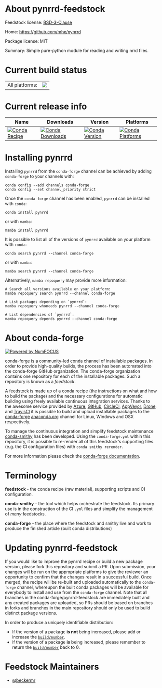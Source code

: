 About pynrrd-feedstock
======================

Feedstock license: [BSD-3-Clause](https://github.com/conda-forge/pynrrd-feedstock/blob/main/LICENSE.txt)

Home: https://github.com/mhe/pynrrd

Package license: MIT

Summary: Simple pure-python module for reading and writing nrrd files.

Current build status
====================


<table><tr><td>All platforms:</td>
    <td>
      <a href="https://dev.azure.com/conda-forge/feedstock-builds/_build/latest?definitionId=9323&branchName=main">
        <img src="https://dev.azure.com/conda-forge/feedstock-builds/_apis/build/status/pynrrd-feedstock?branchName=main">
      </a>
    </td>
  </tr>
</table>

Current release info
====================

| Name | Downloads | Version | Platforms |
| --- | --- | --- | --- |
| [![Conda Recipe](https://img.shields.io/badge/recipe-pynrrd-green.svg)](https://anaconda.org/conda-forge/pynrrd) | [![Conda Downloads](https://img.shields.io/conda/dn/conda-forge/pynrrd.svg)](https://anaconda.org/conda-forge/pynrrd) | [![Conda Version](https://img.shields.io/conda/vn/conda-forge/pynrrd.svg)](https://anaconda.org/conda-forge/pynrrd) | [![Conda Platforms](https://img.shields.io/conda/pn/conda-forge/pynrrd.svg)](https://anaconda.org/conda-forge/pynrrd) |

Installing pynrrd
=================

Installing `pynrrd` from the `conda-forge` channel can be achieved by adding `conda-forge` to your channels with:

```
conda config --add channels conda-forge
conda config --set channel_priority strict
```

Once the `conda-forge` channel has been enabled, `pynrrd` can be installed with `conda`:

```
conda install pynrrd
```

or with `mamba`:

```
mamba install pynrrd
```

It is possible to list all of the versions of `pynrrd` available on your platform with `conda`:

```
conda search pynrrd --channel conda-forge
```

or with `mamba`:

```
mamba search pynrrd --channel conda-forge
```

Alternatively, `mamba repoquery` may provide more information:

```
# Search all versions available on your platform:
mamba repoquery search pynrrd --channel conda-forge

# List packages depending on `pynrrd`:
mamba repoquery whoneeds pynrrd --channel conda-forge

# List dependencies of `pynrrd`:
mamba repoquery depends pynrrd --channel conda-forge
```


About conda-forge
=================

[![Powered by
NumFOCUS](https://img.shields.io/badge/powered%20by-NumFOCUS-orange.svg?style=flat&colorA=E1523D&colorB=007D8A)](https://numfocus.org)

conda-forge is a community-led conda channel of installable packages.
In order to provide high-quality builds, the process has been automated into the
conda-forge GitHub organization. The conda-forge organization contains one repository
for each of the installable packages. Such a repository is known as a *feedstock*.

A feedstock is made up of a conda recipe (the instructions on what and how to build
the package) and the necessary configurations for automatic building using freely
available continuous integration services. Thanks to the awesome service provided by
[Azure](https://azure.microsoft.com/en-us/services/devops/), [GitHub](https://github.com/),
[CircleCI](https://circleci.com/), [AppVeyor](https://www.appveyor.com/),
[Drone](https://cloud.drone.io/welcome), and [TravisCI](https://travis-ci.com/)
it is possible to build and upload installable packages to the
[conda-forge](https://anaconda.org/conda-forge) [anaconda.org](https://anaconda.org/)
channel for Linux, Windows and OSX respectively.

To manage the continuous integration and simplify feedstock maintenance
[conda-smithy](https://github.com/conda-forge/conda-smithy) has been developed.
Using the ``conda-forge.yml`` within this repository, it is possible to re-render all of
this feedstock's supporting files (e.g. the CI configuration files) with ``conda smithy rerender``.

For more information please check the [conda-forge documentation](https://conda-forge.org/docs/).

Terminology
===========

**feedstock** - the conda recipe (raw material), supporting scripts and CI configuration.

**conda-smithy** - the tool which helps orchestrate the feedstock.
                   Its primary use is in the construction of the CI ``.yml`` files
                   and simplify the management of *many* feedstocks.

**conda-forge** - the place where the feedstock and smithy live and work to
                  produce the finished article (built conda distributions)


Updating pynrrd-feedstock
=========================

If you would like to improve the pynrrd recipe or build a new
package version, please fork this repository and submit a PR. Upon submission,
your changes will be run on the appropriate platforms to give the reviewer an
opportunity to confirm that the changes result in a successful build. Once
merged, the recipe will be re-built and uploaded automatically to the
`conda-forge` channel, whereupon the built conda packages will be available for
everybody to install and use from the `conda-forge` channel.
Note that all branches in the conda-forge/pynrrd-feedstock are
immediately built and any created packages are uploaded, so PRs should be based
on branches in forks and branches in the main repository should only be used to
build distinct package versions.

In order to produce a uniquely identifiable distribution:
 * If the version of a package **is not** being increased, please add or increase
   the [``build/number``](https://docs.conda.io/projects/conda-build/en/latest/resources/define-metadata.html#build-number-and-string).
 * If the version of a package **is** being increased, please remember to return
   the [``build/number``](https://docs.conda.io/projects/conda-build/en/latest/resources/define-metadata.html#build-number-and-string)
   back to 0.

Feedstock Maintainers
=====================

* [@beckermr](https://github.com/beckermr/)

